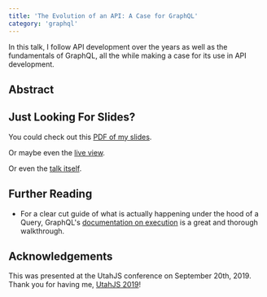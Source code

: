 ```yaml
---
title: 'The Evolution of an API: A Case for GraphQL'
category: 'graphql'
---
```


In this talk, I follow API development over the years as well as the fundamentals of GraphQL, all the while making a case for its use in API development.

## Abstract

## Just Looking For Slides?

You could check out this [PDF of my slides](https://github.com/kale-stew/talks/blob/master/evolution-of-an-api/final.pdf).

Or maybe even the [live view](TODO).

Or even the [talk itself](TODO).

## Further Reading

- For a clear cut guide of what is actually happening under the hood of a Query, GraphQL's [documentation on execution](https://graphql.org/learn/execution/) is a great and thorough walkthrough.

## Acknowledgements

This was presented at the UtahJS conference on September 20th, 2019. Thank you for having me, [UtahJS 2019](https://conf.utahjs.com/)!
